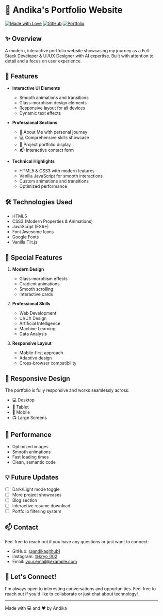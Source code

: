 # 🚀 Andika's Portfolio Website

[![Made with Love](https://img.shields.io/badge/Made%20with-❤️-red.svg)](https://github.com/andikagithub1)
[![GitHub](https://img.shields.io/badge/GitHub-Follow-blue.svg)](https://github.com/andikagithub1)
[![Portfolio](https://img.shields.io/badge/Portfolio-Live-success.svg)](https://your-portfolio-url.com)

## ✨ Overview

A modern, interactive portfolio website showcasing my journey as a Full-Stack Developer & UI/UX Designer with AI expertise. Built with attention to detail and a focus on user experience.

## 🎯 Features

- **Interactive UI Elements**
  - Smooth animations and transitions
  - Glass-morphism design elements
  - Responsive layout for all devices
  - Dynamic text effects

- **Professional Sections**
  - 📝 About Me with personal journey
  - 💻 Comprehensive skills showcase
  - 🎨 Project portfolio display
  - 📬 Interactive contact form

- **Technical Highlights**
  - HTML5 & CSS3 with modern features
  - Vanilla JavaScript for smooth interactions
  - Custom animations and transitions
  - Optimized performance

## 🛠️ Technologies Used

- HTML5
- CSS3 (Modern Properties & Animations)
- JavaScript (ES6+)
- Font Awesome Icons
- Google Fonts
- Vanilla Tilt.js

## 💫 Special Features

1. **Modern Design**
   - Glass-morphism effects
   - Gradient animations
   - Smooth scrolling
   - Interactive cards

2. **Professional Skills**
   - Web Development
   - UI/UX Design
   - Artificial Intelligence
   - Machine Learning
   - Data Analysis

3. **Responsive Layout**
   - Mobile-first approach
   - Adaptive design
   - Cross-browser compatibility

## 📱 Responsive Design

The portfolio is fully responsive and works seamlessly across:
- 💻 Desktop
- 💪 Tablet
- 📱 Mobile
- 📺 Large Screens

## 🚀 Performance

- Optimized images
- Smooth animations
- Fast loading times
- Clean, semantic code

## 💡 Future Updates

- [ ] Dark/Light mode toggle
- [ ] More project showcases
- [ ] Blog section
- [ ] Interactive resume download
- [ ] Portfolio filtering system

## 📫 Contact

Feel free to reach out if you have any questions or just want to connect:

- GitHub: [@andikagithub1](https://github.com/andikagithub1)
- Instagram: [@kryo_002](https://www.instagram.com/kryo_002/)
- Email: [your.email@example.com](mailto:your.email@example.com)

## 🌟 Let's Connect!

I'm always open to interesting conversations and opportunities. Feel free to reach out if you'd like to collaborate or just chat about technology!

---
Made with 💻 and ❤️ by Andika

